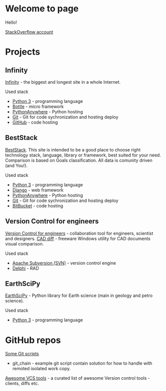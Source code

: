# Welcome to page

Hello!

[StackOverflow account](http://stackoverflow.com/users/3578861/y-n)

# Projects

## Infinity

[Infinity](http://yncoder.pythonanywhere.com/) - the biggest and longest site in a whole Internet.

Used stack

* [Python 3](https://www.python.org/) - programming language
* [Bottle](https://github.com/bottlepy/bottlepy.org) - micro framework
* [PythonAnywhere](https://www.pythonanywhere.com/) - Python hosting
* [Git](https://git-scm.com/) - Git for code sychronization and hosting deploy
* [GitHub](https://github.com/yn-coder/infinity) - code hosting

## BestStack

[BestStack](http://www.beststack.org). This site is intended to be a good place to choose right technology stack, language, library or framework, best suited for your need. Comparison is based on Goals classification. All data is comunity driven (and You!).

Used stack

* [Python 3](https://www.python.org/) - programming language
* [Django](https://www.djangoproject.com/) - web framework
* [PythonAnywhere](https://www.pythonanywhere.com/) - Python hosting
* [Git](https://git-scm.com/) - Git for code sychronization and hosting deploy
* [BitBucket](https://bitbucket.org/) - code hosting

## Version Control for engineers

[Version Control for engineers](http://soft.postpdm.com/) - collaboration tool for engineers, scientist and designers.
[CAD diff](http://soft.postpdm.com/cad_diff.html) - freeware Windows utility for CAD documents visual comparison.

Used stack

* [Apache Subversion (SVN)](https://subversion.apache.org/) - version control engine
* [Delphi](https://www.embarcadero.com/ru/products/delphi) - RAD

## EarthSciPy

[EarthSciPy](https://github.com/postpdm/EarthSciPy) - Python library for Earth science (main in geology and petro science).

Used stack
* [Python 3](https://www.python.org/) - programming language

# GitHub repos

[Some Git scripts](https://github.com/yn-coder/git_scripts)

* git_chain - example git script contain solution for how to handle with remoted isolated work copy.

[Awesome VCS tools](https://github.com/postpdm/awesome-vcs-tools) - a curated list of awesome Version control tools - clients, diffs etc.
